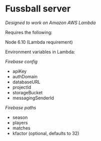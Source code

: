# Fussball server

*Designed to work on Amazon AWS Lambda*

Requires the following:

Node 6.10 (Lambda requirement)

Environment variables in Lambda:

*Firebase config*
- apiKey
- authDomain
- databaseURL
- projectId
- storageBucket
- messagingSenderId

*Firebase paths*
- season
- players
- matches
- kfactor (optional, defaults to 32)
